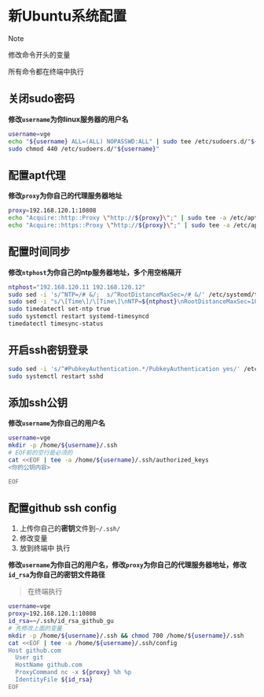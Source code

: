 # 新Ubuntu系统配置

> [!Note]
> 修改命令开头的变量
>
> 所有命令都在终端中执行

## 关闭sudo密码

**修改`username`为你linux服务器的用户名**

```bash
username=vge
echo "${username} ALL=(ALL) NOPASSWD:ALL" | sudo tee /etc/sudoers.d/"${username}"
sudo chmod 440 /etc/sudoers.d/"${username}"

```

## 配置apt代理

**修改`proxy`为你自己的代理服务器地址**
```bash
proxy=192.168.120.1:10808
echo "Acquire::http::Proxy \"http://${proxy}\";" | sudo tee -a /etc/apt/apt.conf.d/proxy.conf
echo "Acquire::https::Proxy \"http://${proxy}\";" | sudo tee -a /etc/apt/apt.conf.d/proxy.conf

```

## 配置时间同步

**修改`ntphost`为你自己的ntp服务器地址，多个用空格隔开**
```bash
ntphost="192.168.120.11 192.168.120.12"
sudo sed -i 's/^NTP=/# &/;  s/^RootDistanceMaxSec=/# &/' /etc/systemd/timesyncd.conf
sudo sed -i "s/\[Time\]/\[Time\]\nNTP=${ntphost}\nRootDistanceMaxSec=100y/" /etc/systemd/timesyncd.conf
sudo timedatectl set-ntp true
sudo systemctl restart systemd-timesyncd
timedatectl timesync-status

```

## 开启ssh密钥登录
```bash
sudo sed -i 's/^#PubkeyAuthentication.*/PubkeyAuthentication yes/' /etc/ssh/sshd_config
sudo systemctl restart sshd

```

## 添加ssh公钥

**修改`username`为你自己的用户名**
```bash
username=vge
mkdir -p /home/${username}/.ssh
# EOF前的空行是必须的
cat <<EOF | tee -a /home/${username}/.ssh/authorized_keys
<你的公钥内容>

EOF

```

## 配置github ssh config

1. 上传你自己的**密钥**文件到`~/.ssh/`
2. 修改变量
3. 放到终端中 执行

**修改`username`为你自己的用户名，修改`proxy`为你自己的代理服务器地址，修改`id_rsa`为你自己的密钥文件路径**

> 在终端执行
```bash
username=vge
proxy=192.168.120.1:10808
id_rsa=~/.ssh/id_rsa_github_gu
# 先修改上面的变量
mkdir -p /home/${username}/.ssh && chmod 700 /home/${username}/.ssh
cat <<EOF | tee -a /home/${username}/.ssh/config
Host github.com
  User git
  HostName github.com
  ProxyCommand nc -x ${proxy} %h %p
  IdentityFile ${id_rsa}
EOF

```
